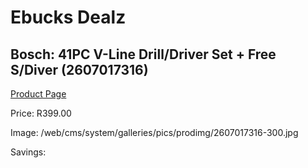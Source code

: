 
# Ebucks Dealz
## Bosch: 41PC V-Line Drill/Driver Set + Free S/Diver (2607017316)
[Product Page](https://www.ebucks.com/web/shop/productSelected.do?prodId=257406907&catId=336131644)

Price: R399.00

Image: /web/cms/system/galleries/pics/prodimg/2607017316-300.jpg

Savings: 


	